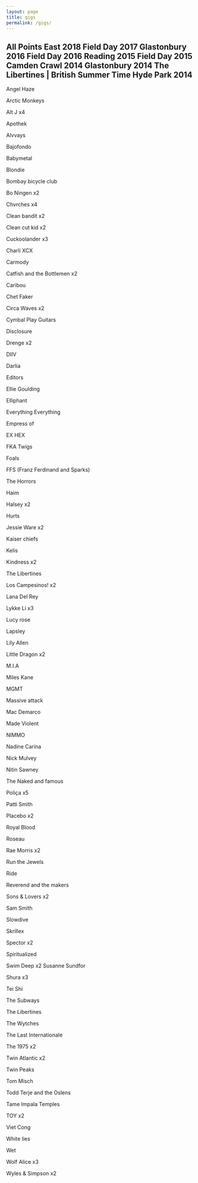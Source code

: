```yaml
---
layout: page
title: gigs
permalink: /gigs/
---
```


All Points East 2018
Field Day 2017
Glastonbury 2016
Field Day 2016
Reading 2015
Field Day 2015
Camden Crawl 2014 
Glastonbury 2014
The Libertines | British Summer Time Hyde Park 2014
-
Angel Haze

Arctic Monkeys

Alt J x4

Apothek

Alvvays

Bajofondo

Babymetal

Blondie

Bombay bicycle club

Bo Ningen x2

Chvrches x4

Clean bandit x2

Clean cut kid x2

Cuckoolander x3

Charli XCX

Carmody

Catfish and the Bottlemen x2

Caribou

Chet Faker

Circa Waves x2

Cymbal Play Guitars

Disclosure

Drenge x2

DIIV

Darlia

Editors

Ellie Goulding

Elliphant

Everything Everything

Empress of

EX HEX

FKA Twigs

Foals

FFS (Franz Ferdinand and Sparks)

The Horrors

Haim

Halsey x2

Hurts

Jessie Ware x2

Kaiser chiefs

Kelis

Kindness x2

The Libertines

Los Campesinos! x2

Lana Del Rey

Lykke Li x3

Lucy rose

Lapsley

Lily Allen

Little Dragon x2

M.I.A

Miles Kane

MGMT

Massive attack

Mac Demarco

Made Violent

NIMMO

Nadine Carina

Nick Mulvey

Nitin Sawney

The Naked and famous

Poliça x5

Patti Smith

Placebo x2

Royal Blood

Roseau

Rae Morris x2

Run the Jewels

Ride

Reverend and the makers

Sons & Lovers x2

Sam Smith

Slowdive

Skrillex

Spector x2

Spiritualized

Swim Deep x2
Susanne Sundfor

Shura x3

Tei Shi

The Subways

The Libertines

The Wytches

The Last Internationale 


The 1975 x2

Twin Atlantic x2

Twin Peaks

Tom Misch

Todd Terje and the Oslens

Tame Impala
Temples

TOY x2

Viet Cong

White lies

Wet

Wolf Alice x3

Wyles & Simpson x2